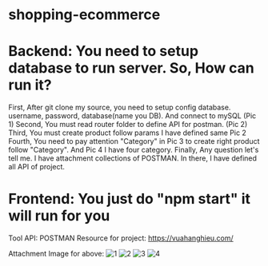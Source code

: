 # shopping-ecommerce
# Backend: You need to setup database to run server. So, How can run it?

First, After git clone my source, you need to setup config database. username, password, database(name you DB). And connect to mySQL (Pic 1)
Second, You must read router folder to define API for postman. (Pic 2)
Third, You must create product follow params I have defined same Pic 2
Fourth, You need to pay attention "Category" in Pic 3 to create right product follow "Category". And Pic 4 I have four category.
Finally, Any question let's tell me. I have attachment collections of POSTMAN. In there, I have defined all API of project. 

 # Frontend: You just do "npm start" it will run for you

 Tool API: POSTMAN
Resource for project: https://vuahanghieu.com/

Attachment Image for above:
![1](https://github.com/sangnguyen190997/shopping-ecommerce/assets/37098467/d961eaf1-59b4-41d2-bc32-7821d4811c1c)
![2](https://github.com/sangnguyen190997/shopping-ecommerce/assets/37098467/5416c2b6-9cfa-4034-9ee1-79da9b4cbf36)
![3](https://github.com/sangnguyen190997/shopping-ecommerce/assets/37098467/8768ae4b-2f1e-41d6-b674-ec9ae5a112ea)
![4](https://github.com/sangnguyen190997/shopping-ecommerce/assets/37098467/ac7662ca-a4ed-468d-a1cc-6e953d6263e3)
